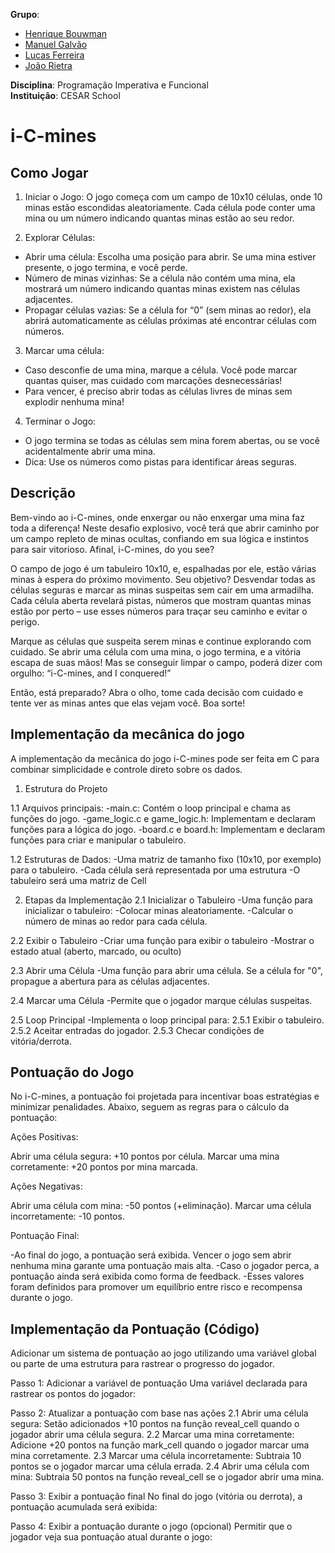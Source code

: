 **Grupo**:  
- [Henrique Bouwman](https://github.com/henriquebouwman)  
- [Manuel Galvão](https://github.com/manuelfgalvao)  
- [Lucas Ferreira](https://github.com/lukitas20-beep)
- [João Rietra](https://github.com/jhlr)

**Disciplina**: Programação Imperativa e Funcional  
**Instituição**: CESAR School  

# i-C-mines

## Como Jogar
1. Iniciar o Jogo: O jogo começa com um campo de 10x10 células, onde 10 minas estão escondidas aleatoriamente. Cada célula pode conter uma mina ou um número indicando quantas minas estão ao seu redor.

2. Explorar Células:
- Abrir uma célula: Escolha uma posição para abrir. Se uma mina estiver presente, o jogo termina, e você perde.
- Número de minas vizinhas: Se a célula não contém uma mina, ela mostrará um número indicando quantas minas existem nas células adjacentes.
- Propagar células vazias: Se a célula for “0” (sem minas ao redor), ela abrirá automaticamente as células próximas até encontrar células com números.

3. Marcar uma célula:
- Caso desconfie de uma mina, marque a célula. Você pode marcar quantas quiser, mas cuidado com marcações desnecessárias!
- Para vencer, é preciso abrir todas as células livres de minas sem explodir nenhuma mina!

4. Terminar o Jogo:
- O jogo termina se todas as células sem mina forem abertas, ou se você acidentalmente abrir uma mina.
- Dica: Use os números como pistas para identificar áreas seguras.

## Descrição
Bem-vindo ao i-C-mines, onde enxergar ou não enxergar uma mina faz toda a diferença! Neste desafio explosivo, você terá que abrir caminho por um campo repleto de minas ocultas, confiando em sua lógica e instintos para sair vitorioso. Afinal, i-C-mines, do you see?

O campo de jogo é um tabuleiro 10x10, e, espalhadas por ele, estão várias minas à espera do próximo movimento. Seu objetivo? Desvendar todas as células seguras e marcar as minas suspeitas sem cair em uma armadilha. Cada célula aberta revelará pistas, números que mostram quantas minas estão por perto – use esses números para traçar seu caminho e evitar o perigo.

Marque as células que suspeita serem minas e continue explorando com cuidado. Se abrir uma célula com uma mina, o jogo termina, e a vitória escapa de suas mãos! Mas se conseguir limpar o campo, poderá dizer com orgulho: “i-C-mines, and I conquered!”

Então, está preparado? Abra o olho, tome cada decisão com cuidado e tente ver as minas antes que elas vejam você. Boa sorte!

## Implementação da mecânica do jogo
A implementação da mecânica do jogo i-C-mines pode ser feita em C para combinar simplicidade e controle direto sobre os dados.

1. Estrutura do Projeto

1.1 Arquivos principais:
-main.c: Contém o loop principal e chama as funções do jogo.
-game_logic.c e game_logic.h: Implementam e declaram funções para a lógica do jogo.
-board.c e board.h: Implementam e declaram funções para criar e manipular o tabuleiro.

1.2 Estruturas de Dados:
-Uma matriz de tamanho fixo (10x10, por exemplo) para o tabuleiro.
-Cada célula será representada por uma estrutura
-O tabuleiro será uma matriz de Cell

2. Etapas da Implementação
2.1 Inicializar o Tabuleiro
-Uma função para inicializar o tabuleiro:
-Colocar minas aleatoriamente.
-Calcular o número de minas ao redor para cada célula.

2.2 Exibir o Tabuleiro
-Criar uma função para exibir o tabuleiro
-Mostrar o estado atual (aberto, marcado, ou oculto)

2.3 Abrir uma Célula
-Uma função para abrir uma célula. Se a célula for "0", propague a abertura para as células adjacentes.

2.4 Marcar uma Célula
-Permite que o jogador marque células suspeitas.

2.5 Loop Principal
-Implementa o loop principal para:
2.5.1 Exibir o tabuleiro.
2.5.2 Aceitar entradas do jogador.
2.5.3 Checar condições de vitória/derrota.

## Pontuação do Jogo

No i-C-mines, a pontuação foi projetada para incentivar boas estratégias e minimizar penalidades. Abaixo, seguem as regras para o cálculo da pontuação:

Ações Positivas:

Abrir uma célula segura: +10 pontos por célula.
Marcar uma mina corretamente: +20 pontos por mina marcada.

Ações Negativas:

Abrir uma célula com mina: -50 pontos (+eliminação).
Marcar uma célula incorretamente: -10 pontos.

Pontuação Final:

-Ao final do jogo, a pontuação será exibida. Vencer o jogo sem abrir nenhuma mina garante uma pontuação mais alta.
-Caso o jogador perca, a pontuação ainda será exibida como forma de feedback.
-Esses valores foram definidos para promover um equilíbrio entre risco e recompensa durante o jogo.

## Implementação da Pontuação (Código)
Adicionar um sistema de pontuação ao jogo utilizando uma variável global ou parte de uma estrutura para rastrear o progresso do jogador.

Passo 1: Adicionar a variável de pontuação
Uma variável declarada para rastrear os pontos do jogador:

Passo 2: Atualizar a pontuação com base nas ações
2.1 Abrir uma célula segura: Setão adicionados +10 pontos na função reveal_cell quando o jogador abrir uma célula segura.
2.2 Marcar uma mina corretamente: Adicione +20 pontos na função mark_cell quando o jogador marcar uma mina corretamente.
2.3 Marcar uma célula incorretamente: Subtraia 10 pontos se o jogador marcar uma célula errada.
2.4 Abrir uma célula com mina: Subtraia 50 pontos na função reveal_cell se o jogador abrir uma mina.

Passo 3: Exibir a pontuação final
No final do jogo (vitória ou derrota), a pontuação acumulada será exibida:

Passo 4: Exibir a pontuação durante o jogo (opcional)
Permitir que o jogador veja sua pontuação atual durante o jogo:
